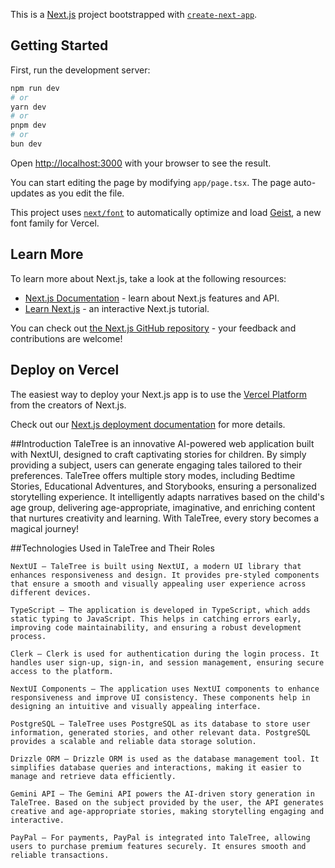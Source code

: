 This is a [Next.js](https://nextjs.org) project bootstrapped with [`create-next-app`](https://nextjs.org/docs/app/api-reference/cli/create-next-app).

## Getting Started

First, run the development server:

```bash
npm run dev
# or
yarn dev
# or
pnpm dev
# or
bun dev
```

Open [http://localhost:3000](http://localhost:3000) with your browser to see the result.

You can start editing the page by modifying `app/page.tsx`. The page auto-updates as you edit the file.

This project uses [`next/font`](https://nextjs.org/docs/app/building-your-application/optimizing/fonts) to automatically optimize and load [Geist](https://vercel.com/font), a new font family for Vercel.

## Learn More

To learn more about Next.js, take a look at the following resources:

- [Next.js Documentation](https://nextjs.org/docs) - learn about Next.js features and API.
- [Learn Next.js](https://nextjs.org/learn) - an interactive Next.js tutorial.

You can check out [the Next.js GitHub repository](https://github.com/vercel/next.js) - your feedback and contributions are welcome!

## Deploy on Vercel

The easiest way to deploy your Next.js app is to use the [Vercel Platform](https://vercel.com/new?utm_medium=default-template&filter=next.js&utm_source=create-next-app&utm_campaign=create-next-app-readme) from the creators of Next.js.

Check out our [Next.js deployment documentation](https://nextjs.org/docs/app/building-your-application/deploying) for more details.


##Introduction
TaleTree is an innovative AI-powered web application built with NextUI, designed to craft captivating stories for children. By simply providing a subject, users can generate engaging tales tailored to their preferences. TaleTree offers multiple story modes, including Bedtime Stories, Educational Adventures, and Storybooks, ensuring a personalized storytelling experience. It intelligently adapts narratives based on the child's age group, delivering age-appropriate, imaginative, and enriching content that nurtures creativity and learning. With TaleTree, every story becomes a magical journey! 


##Technologies Used in TaleTree and Their Roles

    NextUI – TaleTree is built using NextUI, a modern UI library that enhances responsiveness and design. It provides pre-styled components that ensure a smooth and visually appealing user experience across different devices.

    TypeScript – The application is developed in TypeScript, which adds static typing to JavaScript. This helps in catching errors early, improving code maintainability, and ensuring a robust development process.

    Clerk – Clerk is used for authentication during the login process. It handles user sign-up, sign-in, and session management, ensuring secure access to the platform.

    NextUI Components – The application uses NextUI components to enhance responsiveness and improve UI consistency. These components help in designing an intuitive and visually appealing interface.

    PostgreSQL – TaleTree uses PostgreSQL as its database to store user information, generated stories, and other relevant data. PostgreSQL provides a scalable and reliable data storage solution.

    Drizzle ORM – Drizzle ORM is used as the database management tool. It simplifies database queries and interactions, making it easier to manage and retrieve data efficiently.

    Gemini API – The Gemini API powers the AI-driven story generation in TaleTree. Based on the subject provided by the user, the API generates creative and age-appropriate stories, making storytelling engaging and interactive.

    PayPal – For payments, PayPal is integrated into TaleTree, allowing users to purchase premium features securely. It ensures smooth and reliable transactions.


